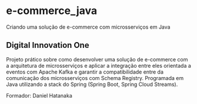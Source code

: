 # e-commerce_java
Criando uma solução de e-commerce com microsserviços em Java

## Digital Innovation One


Projeto prático sobre como desenvolver uma solução de e-commerce com a arquitetura de microsserviços e aplicar a integração entre eles orientada a eventos com Apache Kafka e garantir a compatibilidade entre da comunicação dos microsserviços com Schema Registry. 
Programada em Java utilizando a stack do Spring (Spring Boot, Spring Cloud Streams).

Formador: Daniel Hatanaka

